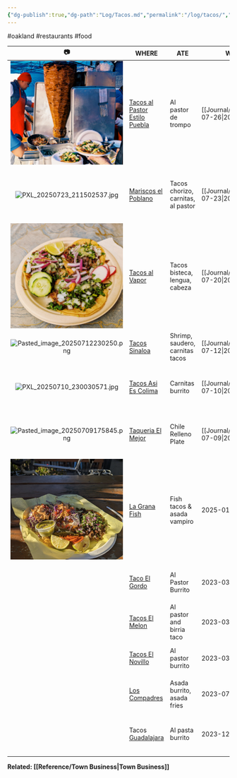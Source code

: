 ```yaml
---
{"dg-publish":true,"dg-path":"Log/Tacos.md","permalink":"/log/tacos/","title":"Taco Log","noteIcon":"2"}
---
```


#oakland #restaurants #food 

|                  📷                  | WHERE                                                                                                                              | ATE                                | WHEN           | THOUGHTS                                                                      |    💸     |     |
| :----------------------------------: | ---------------------------------------------------------------------------------------------------------------------------------- | ---------------------------------- | -------------- | ----------------------------------------------------------------------------- | :-------: | --- |
|      ![alpastorentrompo.jpg](/img/user/System/Uploads/alpastorentrompo.jpg)       | [Tacos al Pastor Estilo Puebla](https://www.yelp.com/biz/tacos-al-pastor-estilo-puebla-oakland)                                    | Al pastor de trompo                | [[Journal/2025/2025-07-26\|2025-07-26]] | Excellent, smoky al pastor with pineapple. Hard to beat                       | $15<br>💵 |     |
|   ![PXL_20250723_211502537.jpg](/img/user/System/Uploads/PXL_20250723_211502537.jpg)    | [Mariscos el Poblano](https://www.yelp.com/biz/mariscos-el-poblano-oakland)                                                        | Tacos chorizo, carnitas, al pastor | [[Journal/2025/2025-07-23\|2025-07-23]] | Pretty mid, should've done seafood. Camaron empanadas next time               | 💵 $13.50 |     |
|         ![1000002956.jpg](/img/user/System/Uploads/1000002956.jpg)          | [Tacos al Vapor](https://www.yelp.com/biz/tacos-al-vapor-oakland-3)                                                                | Tacos bisteca, lengua, cabeza      | [[Journal/2025/2025-07-20\|2025-07-20]] | **Different** - steamed! No grease, bright flavors, great texture.            | $14<br>📱 |     |
| ![Pasted_image_20250712230250.png](/img/user/System/Uploads/Pasted_image_20250712230250.png) | [Tacos Sinaloa](https://tacossinaloaoakland.com/)                                                                                  | Shrimp, saudero, carnitas tacos    | [[Journal/2025/2025-07-12\|2025-07-12]] | The saudero is underrated.                                                    | $11<br>💳 |     |
|   ![PXL_20250710_230030571.jpg](/img/user/System/Uploads/PXL_20250710_230030571.jpg)    | [Tacos Asi Es Colima](https://www.yelp.com/biz/tacos-asi-es-colima-oakland-2)                                                      | Carnitas burrito                   | [[Journal/2025/2025-07-10\|2025-07-10]] | Very good, lots of onion. Red sauce is fire roasted. Spicy!                   |   $14💳   |     |
| ![Pasted_image_20250709175845.png](/img/user/System/Uploads/Pasted_image_20250709175845.png) | [Taqueria El Mejor](https://www.yelp.com/biz/taqueria-la-mejor-oakland)                                                            | Chile Relleno Plate                | [[Journal/2025/2025-07-09\|2025-07-09]] | Really good, large portions, cheap. Also serve baby burritos.                 | $15<br>💵 |     |
|      ![lagranafish250110.png](/img/user/System/Uploads/lagranafish250110.png)      | [La Grana Fish](https://www.yelp.com/biz/la-grana-fish-oakland-3)                                                                  | Fish tacos & asada vampiro         | 2025-01-10     | **GOAT** spot. Vampiros are must order, fish tacos Baja style. Not cheap tho. |  $20 💳   |     |
|                                      | [Taco El Gordo](https://www.yelp.com/biz/tacos-el-gordo-oakland-2)                                                                 | Al Pastor Burrito                  | 2023-03-13     | Excellent, good crema, next time try saudero.                                 |    💳     |     |
|                                      | [Tacos El Melon](https://www.yelp.com/biz/tacos-el-melon-oakland-2)                                                                | Al pastor and birria taco          | 2023-03-14     | Cheap, everything was really good.                                            |    💳     |     |
|                                      | [Tacos El Novillo](https://www.yelp.com/biz/tacos-el-novillo-oakland-2)                                                            | Al pastor burrito                  | 2023-03-17     | LARGE burrito. Next time do asada.                                            |    💳     |     |
|                                      | [Los Compadres](https://www.yelp.com/biz/los-compadres-taco-truck-oakland-2)                                                       | Asada burrito, asada fries         | 2023-07-22     | Best asada in Fruitvale. Friendly guys, really cheap.                         | $12<br>💳 |     |
|                                      | Tacos [Guadalajara](https://www.google.com/search?channel=frs&client=firefox-b-1-d&q=tacos+guadalajara#rlimm=10656403252407561765) | Al pasta burrito                   | 2023-12-19     | Al pastor was good, red sauce was better than most.                           |    💳     |     |
|                                      |                                                                                                                                    |                                    |                |                                                                               |           |     |

**Related: [[Reference/Town Business\|Town Business]]**